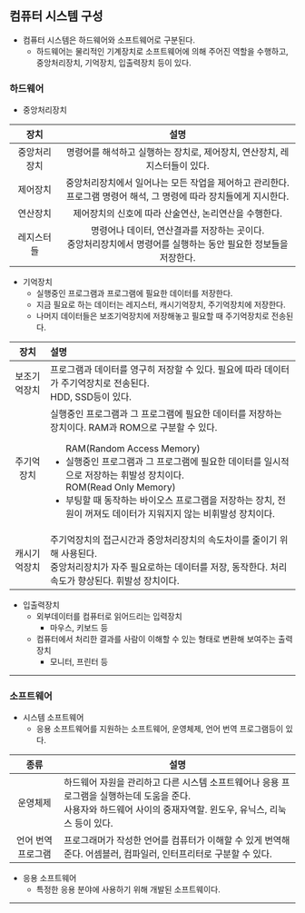 ## 컴퓨터 시스템 구성
- 컴퓨터 시스템은 하드웨어와 소프트웨어로 구분된다.
  - 하드웨어는 물리적인 기계장치로 소프트웨어에 의해 주어진 역할을 수행하고, 중앙처리장치, 기억장치, 입출력장치 등이 있다.
### 하드웨어
- 중앙처리장치  

|장치|설명|
|:---:|:---:|
|중앙처리장치|명령어를 해석하고 실행하는 장치로, 제어장치, 연산장치, 레지스터들이 있다.|
|제어장치|중앙처리장치에서 일어나는 모든 작업을 제어하고 관리한다.</br>프로그램 명령어 해석, 그 명령에 따라 장치들에게 지시한다.|
|연산장치|제어장치의 신호에 따라 산술연산, 논리연산을 수행한다.|
|레지스터들|명령어나 데이터, 연산결과를 저장하는 곳이다. </br>중앙처리장치에서 명령어를 실행하는 동안 필요한 정보들을 저장한다.|


- 기억장치
  - 실행중인 프로그램과 프로그램에 필요한 데이터를 저장한다.
  - 지금 필요로 하는 데이터는 레지스터, 캐시기억장치, 주기억장치에 저장한다.
  - 나머지 데이터들은 보조기억장치에 저장해놓고 필요할 때 주기억장치로 전송된다.  
  
장치|설명
:---:|:---
보조기억장치|프로그램과 데이터를 영구히 저장할 수 있다. 필요에 따라 데이터가 주기억장치로 전송된다.</br>HDD, SSD등이 있다.
주기억장치|실행중인 프로그램과 그 프로그램에 필요한 데이터를 저장하는 장치이다. RAM과 ROM으로 구분할 수 있다.</br><ul>RAM(Random Access Memory)<li>실행중인 프로그램과 그 프로그램에 필요한 데이터를 일시적으로 저장하는 휘발성 장치이다.</li>ROM(Read Only Memory)<li>부팅할 때 동작하는 바이오스 프로그램을 저장하는 장치, 전원이 꺼져도 데이터가 지워지지 않는 비휘발성 장치이다.</li></ul>
캐시기억장치|주기억장치의 접근시간과 중앙처리장치의 속도차이를 줄이기 위해 사용된다.</br>중앙처리장치가 자주 필요로하는 데이터를 저장, 동작한다. 처리속도가 향상된다. 휘발성 장치이다.


- 입출력장치
  - 외부데이터를 컴퓨터로 읽어드리는 입력장치
    - 마우스, 키보드 등
  - 컴퓨터에서 처리한 결과를 사람이 이해할 수 있는 형태로 변환해 보여주는 출력장치
    - 모니터, 프린터 등 
-----------

### 소프트웨어
- 시스템 소프트웨어
  - 응용 소프트웨어를 지원하는 소프트웨어, 운영체제, 언어 번역 프로그램등이 있다.

|종류|설명|
|:---:|---|
|운영체제|하드웨어 자원을 관리하고 다른 시스템 소프트웨어나 응용 프로그램을 실행하는데 도움을 준다.</br>사용자와 하드웨어 사이의 중재자역할. 윈도우, 유닉스, 리눅스 등이 있다.
|언어 번역 프로그램|프로그래머가 작성한 언어를 컴퓨터가 이해할 수 있게 번역해준다. 어셈블러, 컴파일러, 인터프리터로 구분할 수 있다.|


- 응용 소프트웨어
    - 특정한 응용 분야에 사용하기 위해 개발된 소프트웨이다.
    
-------
  
